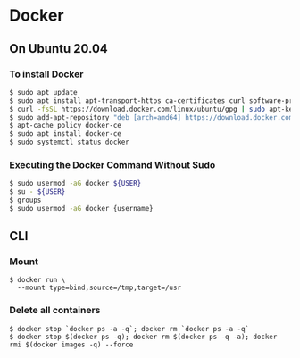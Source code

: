 # Docker

## On Ubuntu 20.04

### To install Docker

```sh
$ sudo apt update
$ sudo apt install apt-transport-https ca-certificates curl software-properties-common
$ curl -fsSL https://download.docker.com/linux/ubuntu/gpg | sudo apt-key add -
$ sudo add-apt-repository "deb [arch=amd64] https://download.docker.com/linux/ubuntu focal stable"
$ apt-cache policy docker-ce
$ sudo apt install docker-ce
$ sudo systemctl status docker
```

### Executing the Docker Command Without Sudo

```sh
$ sudo usermod -aG docker ${USER}
$ su - ${USER}
$ groups
$ sudo usermod -aG docker {username}
```

## CLI

### Mount

```docker
$ docker run \
  --mount type=bind,source=/tmp,target=/usr
```

### Delete all containers

```docker
$ docker stop `docker ps -a -q`; docker rm `docker ps -a -q`
$ docker stop $(docker ps -q); docker rm $(docker ps -q -a); docker rmi $(docker images -q) --force
```
